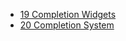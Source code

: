 - [19 Completion Widgets](https://zsh.sourceforge.io/Doc/Release/Completion-Widgets.html#Completion-Widgets)
- [20 Completion System](https://zsh.sourceforge.io/Doc/Release/Completion-System.html#Completion-System)

